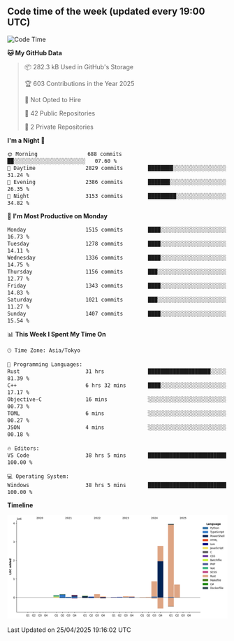 ## Code time of the week (updated every 19:00 UTC)

<!--START_SECTION:waka-->
![Code Time](http://img.shields.io/badge/Code%20Time-4%2C776%20hrs%2020%20mins-blue)

**🐱 My GitHub Data** 

> 📦 282.3 kB Used in GitHub's Storage 
 > 
> 🏆 603 Contributions in the Year 2025
 > 
> 🚫 Not Opted to Hire
 > 
> 📜 42 Public Repositories 
 > 
> 🔑 2 Private Repositories 
 > 
**I'm a Night 🦉** 

```text
🌞 Morning                688 commits         ██░░░░░░░░░░░░░░░░░░░░░░░   07.60 % 
🌆 Daytime                2829 commits        ████████░░░░░░░░░░░░░░░░░   31.24 % 
🌃 Evening                2386 commits        ███████░░░░░░░░░░░░░░░░░░   26.35 % 
🌙 Night                  3153 commits        █████████░░░░░░░░░░░░░░░░   34.82 % 
```
📅 **I'm Most Productive on Monday** 

```text
Monday                   1515 commits        ████░░░░░░░░░░░░░░░░░░░░░   16.73 % 
Tuesday                  1278 commits        ████░░░░░░░░░░░░░░░░░░░░░   14.11 % 
Wednesday                1336 commits        ████░░░░░░░░░░░░░░░░░░░░░   14.75 % 
Thursday                 1156 commits        ███░░░░░░░░░░░░░░░░░░░░░░   12.77 % 
Friday                   1343 commits        ████░░░░░░░░░░░░░░░░░░░░░   14.83 % 
Saturday                 1021 commits        ███░░░░░░░░░░░░░░░░░░░░░░   11.27 % 
Sunday                   1407 commits        ████░░░░░░░░░░░░░░░░░░░░░   15.54 % 
```


📊 **This Week I Spent My Time On** 

```text
🕑︎ Time Zone: Asia/Tokyo

💬 Programming Languages: 
Rust                     31 hrs              ████████████████████░░░░░   81.39 % 
C++                      6 hrs 32 mins       ████░░░░░░░░░░░░░░░░░░░░░   17.17 % 
Objective-C              16 mins             ░░░░░░░░░░░░░░░░░░░░░░░░░   00.73 % 
TOML                     6 mins              ░░░░░░░░░░░░░░░░░░░░░░░░░   00.27 % 
JSON                     4 mins              ░░░░░░░░░░░░░░░░░░░░░░░░░   00.18 % 

🔥 Editors: 
VS Code                  38 hrs 5 mins       █████████████████████████   100.00 % 

💻 Operating System: 
Windows                  38 hrs 5 mins       █████████████████████████   100.00 % 
```

**Timeline**

![Lines of Code chart](https://raw.githubusercontent.com/SARDONYX-sard/SARDONYX-sard/main/assets/bar_graph.png)


 Last Updated on 25/04/2025 19:16:02 UTC
<!--END_SECTION:waka-->